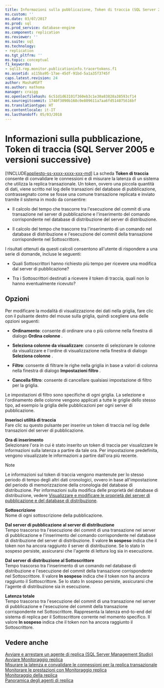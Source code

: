 ```yaml
---
title: Informazioni sulla pubblicazione, Token di traccia (SQL Server 2005 e versioni successive) | Microsoft Docs
ms.custom: ''
ms.date: 03/07/2017
ms.prod: sql
ms.prod_service: database-engine
ms.component: replication
ms.reviewer: ''
ms.suite: sql
ms.technology:
- replication
ms.tgt_pltfrm: ''
ms.topic: conceptual
f1_keywords:
- sql13.rep.monitor.publicationinfo.tracertokens.f1
ms.assetid: a115ba95-17ae-45df-91bd-5a1a35f3745f
caps.latest.revision: 24
author: MashaMSFT
ms.author: mathoma
manager: craigg
ms.openlocfilehash: 6c51d1d63101f360eb3c1e30a83828a38593cf14
ms.sourcegitcommit: 1740f3090b168c0e809611a7aa6fd514075616bf
ms.translationtype: HT
ms.contentlocale: it-IT
ms.lasthandoff: 05/03/2018
---
```

# <a name="publication-information-tracer-tokens-sql-server-2005-and-later"></a>Informazioni sulla pubblicazione, Token di traccia (SQL Server 2005 e versioni successive)
[!INCLUDE[appliesto-ss-xxxx-xxxx-xxx-md](../../includes/appliesto-ss-xxxx-xxxx-xxx-md.md)]
  La scheda **Token di traccia** consente di convalidare le connessioni e di misurare la latenza di un sistema che utilizza la replica transazionale. Un token, ovvero una piccola quantità di dati, viene scritto nel log delle transazioni del database di pubblicazione, contrassegnato come se fosse una comune transazione replicata e inviato tramite il sistema in modo da consentire:  
  
-   Il calcolo del tempo che trascorre tra l'esecuzione del commit di una transazione nel server di pubblicazione e l'inserimento del comando corrispondente nel database di distribuzione del server di distribuzione.  
  
-   Il calcolo del tempo che trascorre tra l'inserimento di un comando nel database di distribuzione e l'esecuzione del commit della transazione corrispondente nel Sottoscrittore.  
  
 I risultati ottenuti da questi calcoli consentono all'utente di rispondere a una serie di domande, incluse le seguenti:  
  
-   Quali Sottoscrittori hanno richiesto più tempo per ricevere una modifica dal server di pubblicazione?  
  
-   Tra i Sottoscrittori destinati a ricevere il token di traccia, quali non lo hanno eventualmente ricevuto?  
  
## <a name="options"></a>Opzioni  
 Per modificare la modalità di visualizzazione dei dati nella griglia, fare clic con il pulsante destro del mouse sulla griglia, quindi scegliere una delle opzioni seguenti:  
  
-   **Ordinamento**: consente di ordinare una o più colonne nella finestra di dialogo **Ordina colonne** .  
  
-   **Seleziona colonne da visualizzare**: consente di selezionare le colonne da visualizzare e l'ordine di visualizzazione nella finestra di dialogo **Seleziona colonne** .  
  
-   **Filtro**: consente di filtrare le righe nella griglia in base a valori di colonna nella finestra di dialogo **Impostazioni filtro** .  
  
-   **Cancella filtro**: consente di cancellare qualsiasi impostazione di filtro per la griglia.  
  
 Le impostazioni di filtro sono specifiche di ogni griglia. La selezione e l'ordinamento delle colonne vengono applicati a tutte le griglie dello stesso tipo, ad esempio la griglia delle pubblicazioni per ogni server di pubblicazione.  
  
 **Inserisci utilità di traccia**  
 Fare clic su questo pulsante per inserire un token di traccia nel log delle transazioni del server di pubblicazione.  
  
 **Ora di inserimento**  
 Selezionare l'ora in cui è stato inserito un token di traccia per visualizzare le informazioni sulla latenza a partire da tale ora. Per impostazione predefinita, vengono visualizzate le informazioni a partire dall'ora più recente.  
  
> [!NOTE]  
>  Le informazioni sul token di traccia vengono mantenute per lo stesso periodo di tempo degli altri dati cronologici, ovvero in base all'impostazione del periodo di memorizzazione della cronologia del database di distribuzione. Per informazioni sulla modifica delle proprietà del database di distribuzione, vedere [Visualizzare e modificare le proprietà del server di pubblicazione e del database di distribuzione](../../relational-databases/replication/view-and-modify-distributor-and-publisher-properties.md).  
  
 **Sottoscrizione**  
 Nome di ogni sottoscrizione della pubblicazione.  
  
 **Dal server di pubblicazione al server di distribuzione**  
 Tempo trascorso tra l'esecuzione del commit di una transazione nel server di pubblicazione e l'inserimento del comando corrispondente nel database di distribuzione del server di distribuzione. Il valore **In sospeso** indica che il token non ha ancora raggiunto il server di distribuzione. Se lo stato In sospeso persiste, assicurarsi che l'agente di lettura log sia in esecuzione.  
  
 **Dal server di distribuzione al Sottoscrittore**  
 Tempo trascorso tra l'inserimento di un comando nel database di distribuzione e l'esecuzione del commit della transazione corrispondente nel Sottoscrittore. Il valore **In sospeso** indica che il token non ha ancora raggiunto il Sottoscrittore. Se lo stato In sospeso persiste, assicurarsi che l'agente di distribuzione sia in esecuzione.  
  
 **Latenza totale**  
 Tempo trascorso tra l'esecuzione del commit di una transazione nel server di pubblicazione e l'esecuzione del commit della transazione corrispondente nel Sottoscrittore. Rappresenta la latenza end-to-end del sistema di replica per il Sottoscrittore corrente nel momento specifico. Il valore **In sospeso** indica che il token non ha ancora raggiunto il Sottoscrittore.  
  
## <a name="see-also"></a>Vedere anche  
 [Avviare e arrestare un agente di replica &#40;SQL Server Management Studio&#41;](../../relational-databases/replication/agents/start-and-stop-a-replication-agent-sql-server-management-studio.md)   
 [Avviare Monitoraggio replica](../../relational-databases/replication/monitor/start-the-replication-monitor.md)   
 [Misurare la latenza e convalidare le connessioni per la replica transazionale](../../relational-databases/replication/monitor/measure-latency-and-validate-connections-for-transactional-replication.md)   
 [Monitorare le prestazioni con Monitoraggio replica](../../relational-databases/replication/monitor/monitor-performance-with-replication-monitor.md)   
 [Monitoraggio della replica](../../relational-databases/replication/monitor/monitoring-replication-overview.md)   
 [Panoramica degli agenti di replica](../../relational-databases/replication/agents/replication-agents-overview.md)  
  
  
